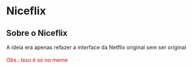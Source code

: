 # Niceflix

<h2>Sobre o Niceflix</h2>

<a>A ideia era apenas refazer a interface da Netflix original sem ser original<a/> <br><br>
<a style="color: #C20F08;">Obs.: Isso é só no meme</a>

